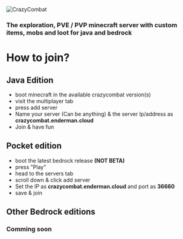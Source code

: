 ![CrazyCombat](https://i.imgur.com/fLDyWDE.png)
### The exploration, PVE / PVP minecraft server with custom items, mobs and loot for java and bedrock

# How to join?
## Java Edition
- boot minecraft in the available crazycombat version(s)
- visit the multiplayer tab
- press add server
- Name your server (Can be anything) & the server Ip/address as **crazycombat.enderman.cloud**
- Join & have fun
## Pocket edition 
- boot the latest bedrock release **(NOT BETA)**
- press "Play"
- head to the servers tab
- scroll down & click add server
- Set the IP as **crazycombat.enderman.cloud** and port as **36660**
- save & join
## Other Bedrock editions
### Comming soon

